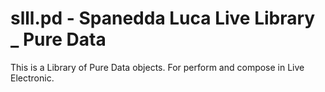 # slll.pd - Spanedda Luca Live Library _ Pure Data
This is a Library of Pure Data objects.
For perform and compose in Live Electronic.
